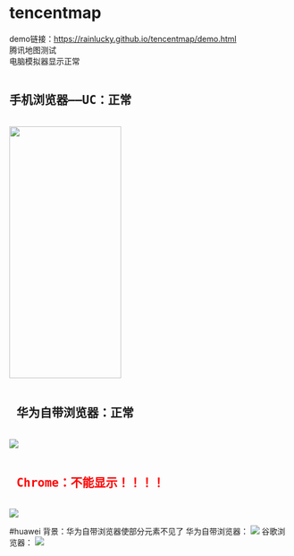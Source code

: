# tencentmap

demo链接：https://rainlucky.github.io/tencentmap/demo.html<br>
腾讯地图测试<br>
电脑模拟器显示正常<br>
<pre>
<h2>手机浏览器——UC：正常</h2>
<img style="width:200px;height:450px;" src="./img/uc.jpg">
          <h2> 华为自带浏览器：正常</h2>
<img src="./img/huawei.jpg">
          <h2 style="color:red;"> Chrome：不能显示！！！！</h2>
<img src="./img/chrome.jpg">
</pre>

#huawei
背景：华为自带浏览器使部分元素不见了
华为自带浏览器：
<img src="./img/huawei2.jpg">
谷歌浏览器：
<img src="./img/chrome2.jpg">

